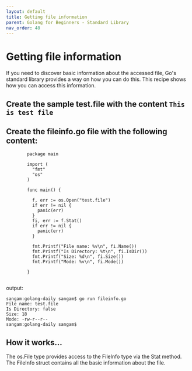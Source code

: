 ```yaml
---
layout: default
title: Getting file information
parent: Golang for Beginners - Standard Library
nav_order: 48
---
```


# Getting file information

If you need to discover basic information about the accessed file, 
Go's standard library provides a way on how you can do this. This recipe shows how you can access this information.


## Create the sample test.file with the content ```This is test file```

## Create the fileinfo.go file with the following content:

```
        package main

        import (
          "fmt"
          "os"
        )

        func main() {

          f, err := os.Open("test.file")
          if err != nil {
            panic(err)
          }
          fi, err := f.Stat()
          if err != nil {
            panic(err)
          }

          fmt.Printf("File name: %v\n", fi.Name())
          fmt.Printf("Is Directory: %t\n", fi.IsDir())
          fmt.Printf("Size: %d\n", fi.Size())
          fmt.Printf("Mode: %v\n", fi.Mode())

        }


```
output:
```
sangam:golang-daily sangam$ go run fileinfo.go 
File name: test.file
Is Directory: false
Size: 18
Mode: -rw-r--r--
sangam:golang-daily sangam$ 

```
## How it works...

The os.File type provides access to the FileInfo type via the Stat method. 
The FileInfo struct contains all the basic information about the file.
